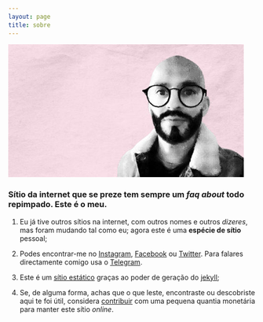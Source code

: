 ```yaml
---
layout: page
title: sobre
---
```


![](/media/p.jpg)


### Sítio da internet que se preze tem sempre um *faq about* todo repimpado. Este é o meu.

1. Eu já tive outros sítios na internet, com outros nomes e outros *dizeres*, mas foram mudando tal como eu; agora este é uma  **espécie de sítio** pessoal;

2. Podes encontrar-me no [Instagram](https://instagram.com/pcfmoniz), [Facebook](https://facebook.com/pcfmoniz) ou [Twitter](https://twitter.com/pcfmoniz). Para falares directamente comigo usa o [Telegram](https://t.me/pcfmoniz).

3. Este é um [sítio estático](https://en.wikipedia.org/wiki/Static_web_page) graças ao poder de geração do [jekyll](https://jekyllrb.com/);

4. Se, de alguma forma, achas que o que leste, encontraste ou descobriste aqui te foi útil, considera [contribuir](/contribuir) com uma pequena quantia monetária para manter este sítio _online_.
